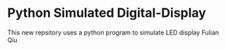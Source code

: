 # Python Simulated Digital-Display
This new repsitory uses a python program to simulate LED display
Fulian Qiu
